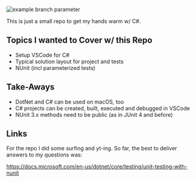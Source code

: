 ![example branch parameter](https://github.com/ingomohr/cs-first-console-app/actions/workflows/dotnet.yml/badge.svg?branch=master)

This is just a small repo to get my hands warm w/ C#.

## Topics I wanted to Cover w/ this Repo
- Setup VSCode for C#
- Typical solution layout for project and tests
- NUnit (incl parameterized tests)

## Take-Aways
- DotNet and C# can be used on macOS, too
- C# projects can be created, built, executed and debugged in VSCode
- NUnit 3.x methods need to be public (as in JUnit 4 and before)

## Links
For the repo I did some surfing and yt-ing.
So far, the best to deliver answers to my questions was:

https://docs.microsoft.com/en-us/dotnet/core/testing/unit-testing-with-nunit

